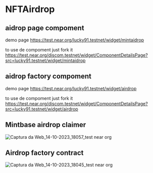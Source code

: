 # NFTAirdrop

## aidrop page compoment
demo page https://test.near.org/lucky91.testnet/widget/mintaidrop

to use de compoment just fork it
https://test.near.org/discom.testnet/widget/ComponentDetailsPage?src=lucky91.testnet/widget/mintaidrop
## aidrop factory compoment
demo page https://test.near.org/lucky91.testnet/widget/airdrop

to use de compoment just fork it
https://test.near.org/discom.testnet/widget/ComponentDetailsPage?src=lucky91.testnet/widget/airdrop
## Mintbase airdrop claimer
![Captura da Web_14-10-2023_18057_test near org](https://github.com/lucasespinosa28/NFTAirdrop-template/assets/52639395/df8ff775-0947-41a7-b2e0-0a82f0b764f9)
## Airdrop factory contract
![Captura da Web_14-10-2023_18045_test near org](https://github.com/lucasespinosa28/NFTAirdrop-template/assets/52639395/3d671896-5882-4909-9901-012326a497ee)
